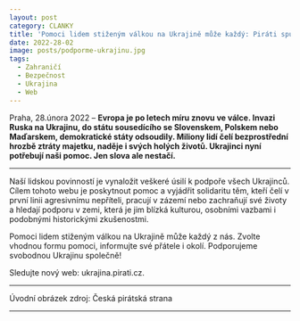 ```yaml
---
layout: post
category: CLANKY
title: 'Pomoci lidem stiženým válkou na Ukrajině může každý: Piráti spustili nový web'			
date: 2022-28-02
image: posts/podporme-ukrajinu.jpg
tags:						
  - Zahraničí		
  - Bezpečnost		
  - Ukrajina
  - Web			
---
```


Praha, 28.února 2022 – **Evropa je po letech míru znovu ve válce. Invazi Ruska na Ukrajinu, do státu sousedícího se Slovenskem, Polskem nebo Maďarskem, demokratické státy odsoudily. Miliony lidí čelí bezprostřední hrozbě ztráty majetku, naděje i svých holých životů. Ukrajinci nyní potřebují naši pomoc. Jen slova ale nestačí.**

<hr />

Naší lidskou povinností je vynaložit veškeré úsilí k podpoře všech Ukrajinců. Cílem tohoto webu je poskytnout pomoc a vyjádřit solidaritu těm, kteří čelí v první linii agresivnímu nepříteli, pracují v zázemí nebo zachraňují své životy a hledají podporu v zemi, která je jim blízká kulturou, osobními vazbami i podobnými historickými zkušenostmi.

Pomoci lidem stiženým válkou na Ukrajině může každý z nás. Zvolte vhodnou formu pomoci, informujte své přátele i okolí. Podporujeme svobodnou Ukrajinu společně!

Sledujte nový web: ukrajina.pirati.cz.

---
Úvodní obrázek zdroj: Česká pirátská strana
- - -
